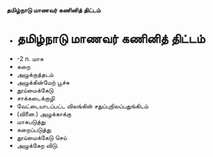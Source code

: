 **தமிழ்நாடு மாணவர் கணினித் திட்டம்**
- # தமிழ்நாடு மாணவர் கணினித் திட்டம்
- -2 n. மாசு
- கறை
- அழுக்குத்தடம்
- அழுக்கின்மேற் பூச்சு
- தூய்மைக்கேடு
- சாக்கடைக்குழி
- வேட்டையாடப்பட்ட விலங்கின் சதுப்புநிலப்பதுங்கிடம்
- (வினை.) அழுக்காக்கு
- மாசுபடுத்து
- கறைப்படுத்து
- தூய்மைக்கேடு செய்
- அழுக்கேற விடு.

